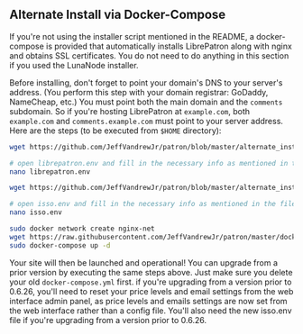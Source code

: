 <h2>Alternate Install via Docker-Compose</h2>

If you're not using the installer script mentioned in the README, a docker-compose is provided that automatically installs LibrePatron along with nginx and obtains SSL certificates. You do not need to do anything in this section if you used the LunaNode installer. 

Before installing, don't forget to point your domain's DNS to your server's address. (You perform this step with your domain registrar: GoDaddy, NameCheap, etc.) You must point both the main domain and the `comments` subdomain. So if you're hosting LibrePatron at `example.com`, both `example.com` and `comments.example.com` must point to your server address. Here are the steps (to be executed from `$HOME` directory):

```bash
wget https://github.com/JeffVandrewJr/patron/blob/master/alternate_install/librepatron.env

# open librepatron.env and fill in the necessary info as mentioned in the file comments, and then save
nano librepatron.env

wget https://github.com/JeffVandrewJr/patron/blob/master/alternate_install/isso.env

# open isso.env and fill in the necessary info as mentioned in the file comments, and then save
nano isso.env

sudo docker network create nginx-net
wget https://raw.githubusercontent.com/JeffVandrewJr/patron/master/docker-compose.yml
sudo docker-compose up -d
```
Your site will then be launched and operational! You can upgrade from a prior version by executing the same steps above. Just make sure you delete your old `docker-compose.yml` first. if you're upgrading from a version prior to 0.6.26, you'll need to reset your price levels and email settings from the web interface admin panel, as price levels and emails settings are now set from the web interface rather than a config file. You'll also need the new isso.env file if you're upgrading from a version prior to 0.6.26.
